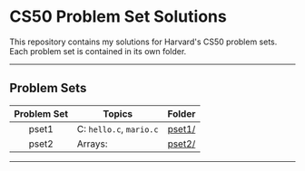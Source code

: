 # CS50 Problem Set Solutions

This repository contains my solutions for Harvard's CS50 problem sets.  
Each problem set is contained in its own folder.

---

## Problem Sets

| Problem Set | Topics | Folder |
|:-------------:|--------|:--------:|
| pset1 | C: `hello.c`, `mario.c` | [pset1/](./pset1) |
| pset2 | Arrays:  | [pset2/](./pset2) |
---

